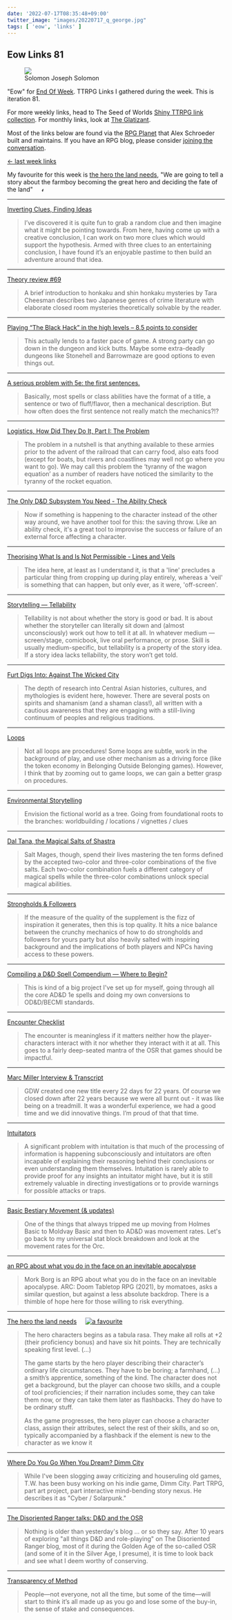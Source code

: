 ```yaml
---
date: '2022-07-17T08:35:48+09:00'
twitter_image: "images/20220717_q_george.jpg"
tags: [ 'eow', 'links' ]
---
```


## Eow Links 81

<figure class="right capright largest">
<a href="https://en.wikipedia.org/wiki/Solomon_Joseph_Solomon"><img src="images/20220717_george.jpg" loading="lazy" /></a>
<figcaption>
Solomon Joseph Solomon
</figcaption>
</figure>

"Eow" for [End Of Week](/#eow). TTRPG Links I gathered during the week. This is iteration 81.

For more weekly links, head to The Seed of Worlds [Shiny TTRPG link collection](https://seedofworlds.blogspot.com/search/label/weekly%20links). For monthly links, look at [The Glatizant](https://questingbeast.substack.com/).

Most of the links below are found via the [RPG Planet](https://campaignwiki.org/rpg/) that Alex Schroeder built and maintains. If you have an RPG blog, please consider [joining the conversation](https://campaignwiki.org/wiki/Planet/Please_join!).

[← last week links](20220710.html?t=Eow_Links_80&f=eow81)

My favourite for this week is [the hero the land needs](#favourite0), "We are going to tell a story about the farmboy becoming the great hero and deciding the fate of the land" <img style="height: 7pt; margin-left: 1rem; margin-top: 0.3rem;" title="favourites are thus crowned" src="images/crown.svg"></img>

<hr/>

[Inverting Clues, Finding Ideas](https://roleplayrescue.com/2022/07/16/inverting-clues-finding-ideas/?eow)

> I’ve discovered it is quite fun to grab a random clue and then imagine what it might be pointing towards. From here, having come up with a creative conclusion, I can work on two more clues which would support the hypothesis. Armed with three clues to an entertaining conclusion, I have found it’s an enjoyable pastime to then build an adventure around that idea.

<hr/>

[Theory review #69](https://ropeblogi.wordpress.com/2022/07/16/theory-review-69/?eow)

> A brief introduction to honkaku and shin honkaku mysteries by Tara Cheesman describes two Japanese genres of crime literature with elaborate closed room mysteries theoretically solvable by the reader.

<hr/>

[Playing “The Black Hack” in the high levels – 8.5 points to consider](https://titosgeekery.wordpress.com/2022/07/14/playing-the-black-hack-in-the-high-levels-7-points-to-consider/?eow)

> This actually lends to a faster pace of game. A strong party can go down in the dungeon and kick butts. Maybe some extra-deadly dungeons like Stonehell and Barrowmaze are good options to even things out.

<hr/>

[A serious problem with 5e: the first sentences.](https://slugsandsilver.blogspot.com/2022/07/a-serious-problem-with-5e-first.html?eow)

> Basically, most spells or class abilities  have the format of a title, a sentence or two of fluff/flavor, then a mechanical description. But how often does the first sentence not really match the mechanics?!?

<hr/>

[Logistics, How Did They Do It, Part I: The Problem](https://acoup.blog/2022/07/15/collections-logistics-how-did-they-do-it-part-i-the-problem/?eow)

> The problem in a nutshell is that anything available to these armies prior to the advent of the railroad that can carry food, also eats food (except for boats, but rivers and coastlines may well not go where you want to go).  We may call this problem the ‘tyranny of the wagon equation’ as a number of readers have noticed the similarity to the tyranny of the rocket equation.

<hr/>

[The Only D&D Subsystem You Need - The Ability Check](https://slyflourish.com/subsystems.html?eow)

> Now if something is happening to the character instead of the other way around, we have another tool for this: the saving throw. Like an ability check, it's a great tool to improvise the success or failure of an external force affecting a character.

<hr/>

[Theorising What Is and Is Not Permissible - Lines and Veils](https://monstersandmanuals.blogspot.com/2022/07/theorising-what-is-and-is-not.html?eow)

> The idea here, at least as I understand it, is that a 'line' precludes a particular thing from cropping up during play entirely, whereas a 'veil' is something that can happen, but only ever, as it were, 'off-screen'.

<hr/>

[Storytelling — Tellability](https://www.ribbonfarm.com/2022/07/13/storytelling-tellability/?eow)

> Tellability is not about whether the story is good or bad. It is about whether the storyteller can literally sit down and (almost unconsciously) work out how to tell it at all. In whatever medium — screen/stage, comicbook, live oral performance, or prose. Skill is usually medium-specific, but tellability is a property of the story idea. If a story idea lacks tellability, the story won’t get told.

<hr/>

[Furt Digs Into: Against The Wicked City](https://furtivegoblingaming.blogspot.com/2022/07/furt-digs-into-against-wicked-city.html?eow)

> The depth of research into Central Asian histories, cultures, and mythologies is evident here, however. There are several posts on spirits and shamanism (and a shaman class!), all written with a cautious awareness that they are engaging with a still-living continuum of peoples and religious traditions.

<hr/>

[Loops](https://www.hypertextfish.org/loops?eow)

> Not all loops are procedures! Some loops are subtle, work in the background of play, and use other mechanism as a driving force (like the token economy in Belonging Outside Belonging games). However, I think that by zooming out to game loops, we can gain a better grasp on procedures.

<hr/>

[Environmental Storytelling](https://www.hypertextfish.org/env-story?eow)

> Envision the fictional world as a tree. Going from foundational roots to the branches: worldbuilding / locations / vignettes / clues

<hr/>

[Dal Tana, the Magical Salts of Shastra](https://www.sycarion.com/dal-tana-the-magical-salts-of-shastra/?eow)

> Salt Mages, though, spend their lives mastering the ten forms defined by the accepted two-color and three-color combinations of the five salts. Each two-color combination fuels a different category of magical spells while the three-color combinations unlock special magical abilities.

<hr/>

[Strongholds & Followers](https://seedofworlds.blogspot.com/2022/07/review-strongholds-followers.html?eow)

> If the measure of the quality of the supplement is the fizz of inspiration it generates, then this is top quality. It hits a nice balance between the crunchy mechanics of how to do strongholds and followers for yours party but also heavily salted with inspiring background and the implications of both players and NPCs having access to these powers.

<hr/>

[Compiling a D&D Spell Compendium — Where to Begin?](https://dice-universe.blogspot.com/2022/07/compiling-d-spell-compendium-where-to.html?eow)

> This is kind of a big project I've set up for myself, going through all the core AD&D 1e spells and doing my own conversions to OD&D/BECMI standards.

<hr/>

[Encounter Checklist](https://www.prismaticwasteland.com/blog/encounter-checklist?eow)

> The encounter is meaningless if it matters neither how the player-characters interact with it nor whether they interact with it at all. This goes to a fairly deep-seated mantra of the OSR that games should be impactful.

<hr/>

[Marc Miller Interview & Transcript](https://lukegearing.blot.im/marc-miller-interview-and-transcript?eow)

>  GDW created one new title every 22 days for 22 years. Of course we closed down after 22 years because we were all burnt out - it was like being on a treadmill. It was a wonderful experience, we had a good time and we did innovative things. I’m proud of that that time.

<hr/>

[Intuitators](https://spriggans-den.com/2022/07/11/intuitators/?eow)

> A significant problem with intuitation is that much of the processing of information is happening subconsciously and intuitators are often incapable of explaining their reasoning behind their conclusions or even understanding them themselves. Intuitation is rarely able to provide proof for any insights an intuitator might have, but it is still extremely valuable in directing investigations or to provide warnings for possible attacks or traps.

<hr/>

[Basic Bestiary Movement (& updates)](https://theotherside.timsbrannan.com/2022/07/monstrous-mondays-basic-bestiary.html?eow)

> One of the things that always tripped me up moving from Holmes Basic to Moldvay Basic and then to AD&D was movement rates.  Let's go back to my universal stat block breakdown and look at the movement rates for the Orc.

<hr/>

[an RPG about what you do in the face on an inevitable apocalypse](https://vintagerpg.tumblr.com/post/689451378620399616?eow)

> Mork Borg is an RPG about what you do in the face on an inevitable apocalypse. ARC: Doom Tabletop RPG (2021), by momatoes, asks a similar question, but against a less absolute backdrop. There is a thimble of hope here for those willing to risk everything.

<hr/>

[The hero the land needs](https://ropeblogi.wordpress.com/2022/07/10/the-hero-the-land-needs/?eow) <a href="#content"><img id="favourite0" style="margin-left: 1rem;" title="a favourite" src="images/crown.svg"></img></a>

> The hero characters begins as a tabula rasa. They make all rolls at +2 (their proficiency bonus) and have six hit points. They are technically speaking first level. (...)
>
> The game starts by the hero player describing their character’s ordinary life circumstances. They have to be boring; a farmhand, (...) a smith’s apprentice, something of the kind. The character does not get a background, but the player can choose two skills, and a couple of tool proficiencies; if their narration includes some, they can take them now, or they can take them later as flashbacks. They do have to be ordinary stuff.
>
> As the game progresses, the hero player can choose a character class, assign their attributes, select the rest of their skills, and so on, typically accompanied by a flashback if the element is new to the character as we know it

<hr/>

[Where Do You Go When You Dream? Dimm City](https://tomboftedankhamen.blogspot.com/2022/07/where-do-you-go-when-you-dream-dimm-city.html?eow)

> While I've been slogging away criticizing and houseruling old games, T.W. has been busy working on his indie game, Dimm City. Part TRPG, part art project, part interactive mind-bending story nexus. He describes it as "Cyber / Solarpunk."

<hr/>

[The Disoriented Ranger talks: D&D and the OSR](https://methodsetmadness.blogspot.com/2022/07/the-disoriented-ranger-talks-d-and-osr.html?eow)

> Nothing is older than yesterday's blog ... or so they say. After 10 years of exploring "all things D&D and role-playing" on The Disoriented Ranger blog, most of it during the Golden Age of the so-called OSR (and some of it in the Silver Age, I presume), it is time to look back and see what I deem worthy of conserving.

<hr/>

[Transparency of Method](https://idiomdrottning.org/transparency-of-method?eow)

> People—not everyone, not all the time, but some of the time—will start to think it’s all made up as you go and lose some of the buy-in, the sense of stake and consequences.

